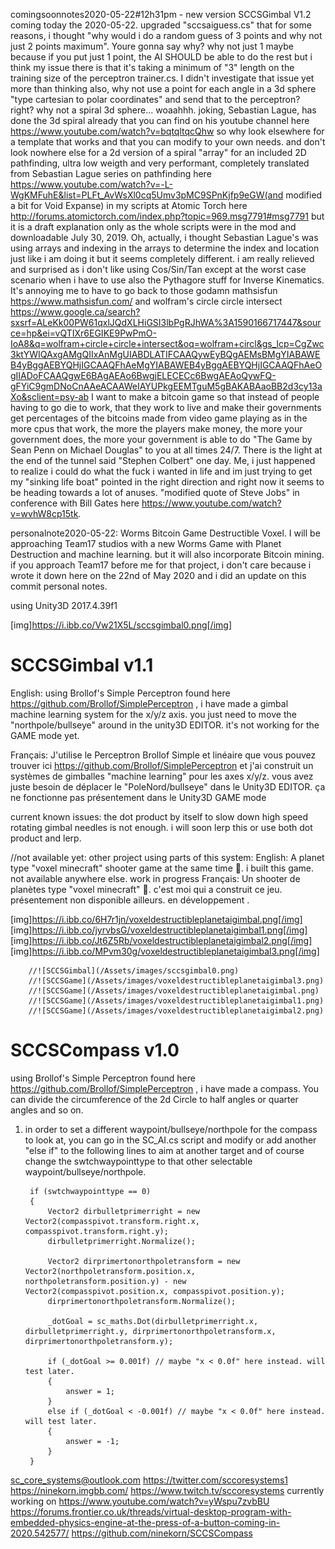 comingsoonnotes2020-05-22#12h31pm - new version SCCSGimbal V1.2 coming today the 2020-05-22. upgraded "sccsaiguess.cs" that for some reasons, i thought "why would i do a random guess of 3 points and why not just 2 points maximum". Youre gonna say why? why not just 1 maybe because if you put just 1 point, the AI SHOULD be able to do the rest but i think my issue there is that it's taking a minimum of "3" length on the 
training size of the perceptron trainer.cs. I didn't investigate that issue yet more than thinking also, why not use a point for each angle in a 3d sphere "type cartesian to polar coordinates" and send that to the perceptron? right? why not a spiral 3d sphere... woaahhh. joking, Sebastian Lague, has done the 3d spiral already that you can find on his youtube channel here https://www.youtube.com/watch?v=bqtqltqcQhw so why look elsewhere for a template that works and that you can modify to your own needs. and don't look nowhere else for a 2d version of a spiral "array" for an included 2D pathfinding, ultra low weigth and very performant, completely translated from Sebastian Lague series on pathfinding here https://www.youtube.com/watch?v=-L-WgKMFuhE&list=PLFt_AvWsXl0cq5Umv3pMC9SPnKjfp9eGW(and modified a bit for Void Expanse) in my scripts at Atomic Torch here http://forums.atomictorch.com/index.php?topic=969.msg7791#msg7791 but it is a draft explanation only as the whole scripts were in the mod and downloadable July 30, 2019. Oh, actually, i thought Sebastian Lague's was using arrays and indexing in the arrays to determine the index and location just like i am doing it but it seems completely different. i am really relieved and surprised as i don't like using Cos/Sin/Tan except at the worst case scenario when i have to use also the Pythagore stuff for Inverse Kinematics. It's annoying me to have to go back to those godamn mathsisfun https://www.mathsisfun.com/ and wolfram's circle circle
intersect https://www.google.ca/search?sxsrf=ALeKk00PW61qxlJQdXLHiGSI3lbPgRJhWA%3A1590166717447&source=hp&ei=vQTIXr6EGIKE9PwPmO-IoA8&q=wolfram+circle+circle+intersect&oq=wolfram+circl&gs_lcp=CgZwc3ktYWIQAxgAMgQIIxAnMgUIABDLATIFCAAQywEyBQgAEMsBMgYIABAWEB4yBggAEBYQHjIGCAAQFhAeMgYIABAWEB4yBggAEBYQHjIGCAAQFhAeOgIIADoFCAAQgwE6BAgAEAo6BwgjELECECc6BwgAEAoQywFQ-gFYiC9gmDNoCnAAeACAAWeIAYUPkgEEMTguM5gBAKABAaoBB2d3cy13aXo&sclient=psy-ab
I want to make a bitcoin game so that instead of people having to go die to work, that they work to live and make their governments get percentages of the bitcoins made from video game playing as in the more cpus that work, the more the players make money, the more your
government does, the more your government is able to do "The Game by Sean Penn on Michael Douglas" to you at all times 24/7. There is the light at the end of the tunnel said "Stephen Colbert" one day. Me, i just happened to realize i could do what the fuck i wanted in life and im just trying to get my "sinking life boat" pointed in the right direction and right now it seems to be heading towards a lot of anuses. "modified quote of Steve Jobs" in conference with Bill Gates here https://www.youtube.com/watch?v=wvhW8cp15tk.



personalnote2020-05-22: Worms Bitcoin Game Destructible Voxel. I will be approaching Team17 studios with a new Worms Game with Planet Destruction and machine learning. but it will also incorporate Bitcoin mining. if you approach Team17 before me for that project, i don't care because i wrote it down here on the 22nd of May 2020 and i did an update on this commit personal notes.

using Unity3D 2017.4.39f1

[img]https://i.ibb.co/Vw21X5L/sccsgimbal0.png[/img]

# SCCSGimbal v1.1
English: using Brollof's Simple Perceptron found here https://github.com/Brollof/SimplePerceptron , i have made a gimbal machine learning system for the x/y/z axis. you just need to move the "northpole/bullseye" around in the unity3D EDITOR. it's not working for the GAME mode yet.

Français: J'utilise le Perceptron Brollof Simple et linéaire que vous pouvez trouver ici https://github.com/Brollof/SimplePerceptron  et j'ai construit un systèmes de gimballes "machine learning" pour les axes x/y/z. vous avez juste besoin de déplacer le "PoleNord/bullseye" dans le Unity3D EDITOR. ça ne fonctionne pas présentement dans le Unity3D GAME mode

current known issues: the dot product by itself to slow down high speed rotating gimbal needles is not enough. i will soon lerp this or use both dot product and lerp. 

//not available yet: other project using parts of this system:
English: A planet type "voxel minecraft" shooter game at the same time 🙂. i built this game. not available anywhere else. work in progress
Français: Un shooter de planètes type "voxel minecraft" 🙂. c'est moi qui a construit ce jeu. présentement non disponible ailleurs. en développement . 

[img]https://i.ibb.co/6H7r1jn/voxeldestructibleplanetaigimbal.png[/img]
[img]https://i.ibb.co/jyrvbsG/voxeldestructibleplanetaigimbal1.png[/img]
[img]https://i.ibb.co/Jt6Z5Rb/voxeldestructibleplanetaigimbal2.png[/img]
[img]https://i.ibb.co/MPvm30g/voxeldestructibleplanetaigimbal3.png[/img]

        //![SCCSGimbal](/Assets/images/sccsgimbal0.png)
        //![SCCSGame](/Assets/images/voxeldestructibleplanetaigimbal3.png)
        //![SCCSGame](/Assets/images/voxeldestructibleplanetaigimbal.png)
        //![SCCSGame](/Assets/images/voxeldestructibleplanetaigimbal1.png)
        //![SCCSGame](/Assets/images/voxeldestructibleplanetaigimbal2.png)

# SCCSCompass v1.0
using Brollof's Simple Perceptron found here https://github.com/Brollof/SimplePerceptron , i have made a compass. You can divide the circumference of the 2d Circle to half angles or quarter angles and so on.

1. in order to set a different waypoint/bullseye/northpole for the compass to look at, you can go in the SC_AI.cs script and 
modify or add another "else if" to the following lines to aim at another target and of course change the swtchwaypointtype to that other selectable waypoint/bullseye/northpole.

        if (swtchwaypointtype == 0)
        {
            Vector2 dirbulletprimerright = new Vector2(compasspivot.transform.right.x, compasspivot.transform.right.y);
            dirbulletprimerright.Normalize();
            
            Vector2 dirprimertonorthpoletransform = new Vector2(northpoletransform.position.x, northpoletransform.position.y) - new Vector2(compasspivot.position.x, compasspivot.position.y);
            dirprimertonorthpoletransform.Normalize();

            _dotGoal = sc_maths.Dot(dirbulletprimerright.x, dirbulletprimerright.y, dirprimertonorthpoletransform.x, dirprimertonorthpoletransform.y);

            if (_dotGoal >= 0.001f) // maybe "x < 0.0f" here instead. will test later.
            {
                answer = 1;
            }
            else if (_dotGoal < -0.001f) // maybe "x < 0.0f" here instead. will test later.
            {
                answer = -1;
            }
        }
        
        
        
        
        
        
        


sc_core_systems@outlook.com
https://twitter.com/sccoresystems1
https://ninekorn.imgbb.com/
https://www.twitch.tv/sccoresystems
currently working on
https://www.youtube.com/watch?v=yWspu7zvbBU
https://forums.frontier.co.uk/threads/virtual-desktop-program-with-embedded-physics-engine-at-the-press-of-a-button-coming-in-2020.542577/
https://github.com/ninekorn/SCCSCompass




